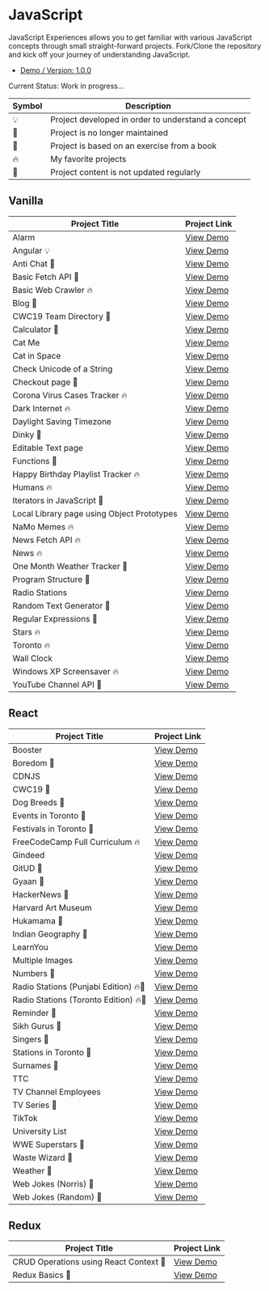 # JavaScript

JavaScript Experiences allows you to get familiar with various JavaScript concepts through small straight-forward projects. Fork/Clone the repository and kick off your journey of understanding JavaScript.

- [Demo / Version: 1.0.0](https://jsxp.netlify.app)

Current Status: Work in progress...

| Symbol | Description                                        |
| ------ | -------------------------------------------------- |
| 💡     | Project developed in order to understand a concept |
| 📕     | Project is no longer maintained                    |
| 📝     | Project is based on an exercise from a book        |
| 🔥     | My favorite projects                               |
| 👶     | Project content is not updated regularly           |

## Vanilla

| Project Title                              | Project Link                                                             |
| ------------------------------------------ | ------------------------------------------------------------------------ |
| Alarm                                      | [View Demo](https://tpkahlon.github.io/javascript/23)                    |
| Angular 💡                                 | [View Demo](https://crudinangularjs.netlify.app)                         |
| Anti Chat 📝                               | [View Demo](https://tpkahlon.github.io/javascript/30)                    |
| Basic Fetch API 📕                         | [View Demo](https://tpkahlon.github.io/javascript/basic-fetch-api)       |
| Basic Web Crawler 🔥                       | [View Demo](https://tpkahlon.github.io/javascript/16)                    |
| Blog 👶                                    | [View Demo](https://satrangi.netlify.app)                                |
| CWC19 Team Directory 📝                    | [View Demo](https://cwctd.netlify.app)                                   |
| Calculator 📕                              | [View Demo](https://tpkahlon.github.io/javascript/calculator)            |
| Cat Me                                     | [View Demo](https://tpkahlon.github.io/javascript/cat-gallery)           |
| Cat in Space                               | [View Demo](https://tpkahlon.github.io/javascript/32)                    |
| Check Unicode of a String                  | [View Demo](https://tpkahlon.github.io/javascript/check-unicode)         |
| Checkout page 📝                           | [View Demo](https://tpkahlon.github.io/javascript/17)                    |
| Corona Virus Cases Tracker 🔥              | [View Demo](https://tpkahlon.github.io/javascript/29)                    |
| Dark Internet 🔥                           | [View Demo](https://tpkahlon.github.io/javascript/26)                    |
| Daylight Saving Timezone                   | [View Demo](https://tpkahlon.github.io/javascript/1)                     |
| Dinky 📝                                   | [View Demo](https://tpkahlon.github.io/javascript/dinky)                 |
| Editable Text page                         | [View Demo](https://tpkahlon.github.io/javascript/18)                    |
| Functions 📝                               | [View Demo](https://tpkahlon.github.io/javascript/functions)             |
| Happy Birthday Playlist Tracker 🔥         | [View Demo](https://hbdsongs.netlify.app)                                |
| Humans 🔥                                  | [View Demo](https://tpkahlon.github.io/javascript/27A)                   |
| Iterators in JavaScript 📝                 | [View Demo](https://tpkahlon.github.io/javascript/24)                    |
| Local Library page using Object Prototypes | [View Demo](https://tpkahlon.github.io/javascript/19)                    |
| NaMo Memes 🔥                              | [View Demo](https://tpkahlon.github.io/javascript/31)                    |
| News Fetch API 🔥                          | [View Demo](https://tpkahlon.github.io/javascript/news-fetch-api)        |
| News 🔥                                    | [View Demo](https://tpkahlon.github.io/javascript/21)                    |
| One Month Weather Tracker 📝               | [View Demo](https://tpkahlon.github.io/javascript/3)                     |
| Program Structure 📝                       | [View Demo](https://tpkahlon.github.io/javascript/program-structure)     |
| Radio Stations                             | [View Demo](https://tpkahlon.github.io/javascript/radio-app)             |
| Random Text Generator 📝                   | [View Demo](https://tpkahlon.github.io/javascript/random-text-generator) |
| Regular Expressions 📝                     | [View Demo](https://tpkahlon.github.io/javascript/22)                    |
| Stars 🔥                                   | [View Demo](https://tpkahlon.github.io/javascript/stars)                 |
| Toronto 🔥                                 | [View Demo](https://tpkahlon.github.io/javascript/toronto)               |
| Wall Clock                                 | [View Demo](https://tpkahlon.github.io/javascript/25)                    |
| Windows XP Screensaver 🔥                  | [View Demo](https://tpkahlon.github.io/javascript/15)                    |
| YouTube Channel API 📝                     | [View Demo](https://jaanmahal.netlify.app)                               |

## React

| Project Title                         | Project Link                                        |
| ------------------------------------- | --------------------------------------------------- |
| Booster                               | [View Demo](https://boostmeup.netlify.app)          |
| Boredom 📕                            | [View Demo](https://boredom.netlify.app)            |
| CDNJS                                 | [View Demo](https://jscdn.netlify.app)              |
| CWC19 📝                              | [View Demo](https://crudwithcwc19.netlify.app)      |
| Dog Breeds 📕                         | [View Demo](https://breedsofdogs.netlify.app)       |
| Events in Toronto 📕                  | [View Demo](https://eventsto.netlify.app)           |
| Festivals in Toronto 📕               | [View Demo](https://festivalsto.netlify.app)        |
| FreeCodeCamp Full Curriculum 🔥       | [View Demo](https://fccfc.netlify.app)              |
| Gindeed                               | [View Demo](https://gindeed.netlify.app)            |
| GitUD 📕                              | [View Demo](https://gitud.netlify.app)              |
| Gyaan 📕                              | [View Demo](https://gyaan.netlify.app)              |
| HackerNews 📕                         | [View Demo](https://top10hackernews.netlify.app)    |
| Harvard Art Museum                    | [View Demo](https://harvard-art-museum.netlify.app) |
| Hukamama 📝                           | [View Demo](https://hukamnama.netlify.app/)         |
| Indian Geography 📕                   | [View Demo](https://indiangeography.netlify.app)    |
| LearnYou                              | [View Demo](https://learnyou.netlify.app)           |
| Multiple Images                       | [View Demo](https://multiple-images.netlify.app)    |
| Numbers 📕                            | [View Demo](https://numbersapi.netlify.app)         |
| Radio Stations (Punjabi Edition) 🔥📕 | [View Demo](https://japji.netlify.app)              |
| Radio Stations (Toronto Edition) 🔥📕 | [View Demo](https://radioto.netlify.app)            |
| Reminder 📕                           | [View Demo](https://myreminders.netlify.app)        |
| Sikh Gurus 📕                         | [View Demo](https://sikhism.netlify.app)            |
| Singers 📕                            | [View Demo](https://punjabitopten.netlify.app)      |
| Stations in Toronto 📕                | [View Demo](https://stationsto.netlify.app)         |
| Surnames 📕                           | [View Demo](https://surnames.netlify.app)           |
| TTC                                   | [View Demo](https://ttcinc.netlify.app)             |
| TV Channel Employees                  | [View Demo](https://crudwithemployees.netlify.app)  |
| TV Series 📕                          | [View Demo](https://tvshowsapi.netlify.app/)        |
| TikTok                                | [View Demo](https://tiktoks.netlify.app)            |
| University List                       | [View Demo](https://universities.netlify.app)       |
| WWE Superstars 📕                     | [View Demo](https://wwestars.netlify.app)           |
| Waste Wizard 📕                       | [View Demo](https://wasteto.netlify.app)            |
| Weather 📕                            | [View Demo](https://monthlyweather.netlify.app)     |
| Web Jokes (Norris) 📕                 | [View Demo](https://jokesbychucknorris.netlify.app) |
| Web Jokes (Random) 📕                 | [View Demo](https://morejokes.netlify.app)          |

## Redux

| Project Title                          | Project Link                                             |
| -------------------------------------- | -------------------------------------------------------- |
| CRUD Operations using React Context 📝 | [View Demo](https://react-context-crud.netlify.app)      |
| Redux Basics 📝                        | [View Demo](https://tpkahlon.github.io/javascript/redux) |
